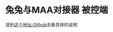 # 兔兔与MAA对接器 被控端

请到[这个地址:Github](https://github.com/hsyhhssyy/amiyabot-arknights-hsyhhssyy-maa/)去看具体的说明